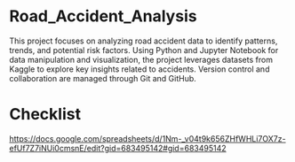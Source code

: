 # Road_Accident_Analysis
This project focuses on analyzing road accident data to identify patterns, trends, and potential risk factors. Using Python and Jupyter Notebook for data manipulation and visualization, the project leverages datasets from Kaggle to explore key insights related to accidents. Version control and collaboration are managed through Git and GitHub.

# Checklist
https://docs.google.com/spreadsheets/d/1Nm-_v04t9k656ZHfWHLi7OX7z-efUf7Z7iNUi0cmsnE/edit?gid=683495142#gid=683495142
